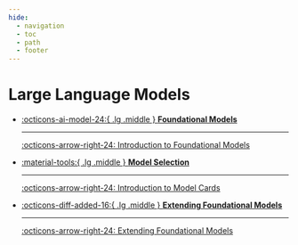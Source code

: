 ```yaml
---
hide:
  - navigation
  - toc
  - path
  - footer
---
```


# Large Language Models


<div class="grid cards" markdown>

-   [:octicons-ai-model-24:{ .lg .middle } __Foundational Models__](foundational-models/index.md)

    ---

    [:octicons-arrow-right-24: Introduction to Foundational Models](foundational-models/intro.md)


-   [:material-tools:{ .lg .middle } __Model Selection__](model-selection/index.md)

    ---

    [:octicons-arrow-right-24: Introduction to Model Cards](model-selection/index.md)


-   [:octicons-diff-added-16:{ .lg .middle } __Extending Foundational Models__](#)

    ---

    [:octicons-arrow-right-24: Extending Foundational Models](#)


</div>